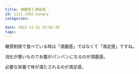 ```yaml
---
title: 満腹感と満足感
id: 1121_1502_hungry
categories:
   
date: 2015-11-21 15:02:39
tags:
---
```


糖質制限で食べている時は「満腹感」ではなくて「満足感」ですね。

消化が悪いものでお腹がパンパンになるのが満腹感。

必要な栄養で体が満たされるのが満足感。